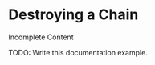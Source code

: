 # Destroying a Chain

<div class="tips info">
  <p><span></span>Incomplete Content</p>
  <p>TODO: Write this documentation example.</p>
</div>